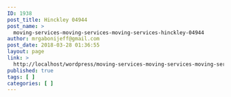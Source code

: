 ```yaml
---
ID: 1938
post_title: Hinckley 04944
post_name: >
  moving-services-moving-services-moving-services-hinckley-04944
author: mrgabonijeff@gmail.com
post_date: 2018-03-28 01:36:55
layout: page
link: >
  http://localhost/wordpress/moving-services-moving-services-moving-services-hinckley-04944/
published: true
tags: [ ]
categories: [ ]
---
```

